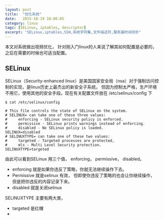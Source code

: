 ```yaml
---
layout: post
title:  "优化系统"
date:   2015-10-19 18:06:05
category: linux
tags: [SELinux, iptables, descriptor]
excerpt: "SELinux,iptables,SSH,系统字符集,文件描述符,服务器时间同步"
---
```




本文对系统做出视频优化， 针对刚入门linux的人来说了解其如何配置是必要的，之后在需要的时候也可适当配置。


## SELinux

SELinux（Security-enhanced linux）是美国国家安全局（nsa）对于强制访问控制的实现，是linux历史上最杰出的新安全子系统。 但因为控制太严格，生产环境不用它，使用其他的安全手段。现在有关配置文件放在 /etc/selinux/config 下

	$ cat /etc/selinux/config 

	# This file controls the state of SELinux on the system.
	# SELINUX= can take one of these three values:
	#     enforcing - SELinux security policy is enforced.
	#     permissive - SELinux prints warnings instead of enforcing.
	#     disabled - No SELinux policy is loaded.
	SELINUX=disabled
	# SELINUXTYPE= can take one of these two values:
	#     targeted - Targeted processes are protected,
	#     mls - Multi Level Security protection.
	SELINUXTYPE=targeted 


由此可以看到SELinux 用三个值， enforcing， permissive， disabled。
* enforcing 就是如果你违反了策略，你就无法继续操作下去。
* Permissive 就是selinux 有效， 但即使你违反了策略的也会让你继续操作，但是把你违反的内容记录下来。
* disabled 就是关闭selinux 

SELINUXTYPE 主要有两大类，
* targeted 是红帽
*








